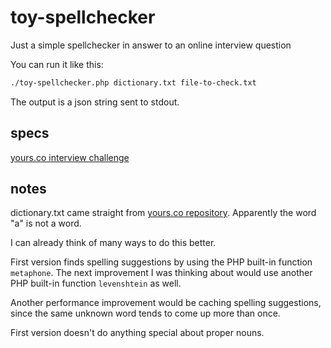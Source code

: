 # toy-spellchecker
Just a simple spellchecker in answer to an online interview question

You can run it like this:

```bash
./toy-spellchecker.php dictionary.txt file-to-check.txt
```

The output is a json string sent to stdout.

## specs
[yours.co interview challenge](https://github.com/yoursco/interview/blob/master/SPELL_CHECK.md)

## notes

dictionary.txt came straight from [yours.co repository](https://github.com/yoursco/interview). Apparently the word "a" is not a word.

I can already think of many ways to do this better.

First version finds spelling suggestions by using the PHP built-in function `metaphone`. The next improvement I was thinking about would use another PHP built-in function `levenshtein` as well.

Another performance improvement would be caching spelling suggestions, since the same unknown word tends to come up more than once.

First version doesn't do anything special about proper nouns.
